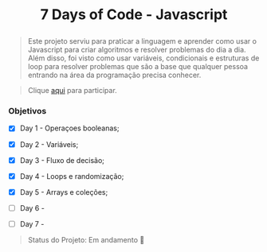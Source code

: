 # <p align="center">7 Days of Code - Javascript</p>

> Este projeto serviu para praticar a linguagem e aprender como usar o Javascript para criar algoritmos e resolver problemas do dia a dia. Além disso, foi visto como usar variáveis, condicionais e estruturas de loop para resolver problemas que são a base que qualquer pessoa entrando na área da programação precisa conhecer.

>Clique <a href="https://7daysofcode.io/matricula/logica-programacao">aqui</a> para participar. 

### Objetivos
- [x] Day 1 - Operaçoes booleanas;
- [x] Day 2 - Variáveis;
- [x] Day 3 - Fluxo de decisão;
- [x] Day 4 - Loops e randomização;
- [x] Day 5 - Arrays e coleções;
- [ ] Day 6 -
- [ ] Day 7 -


> Status do Projeto: Em andamento :construction:
